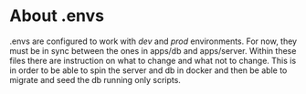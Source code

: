 # About .envs

.envs are configured to work with _dev_ and _prod_ environments. For now, they must be in sync between the ones in apps/db and apps/server.
Within these files there are instruction on what to change and what not to change. This is in order to be able to spin the server and db in docker and then be able to migrate and seed the db running only scripts.
